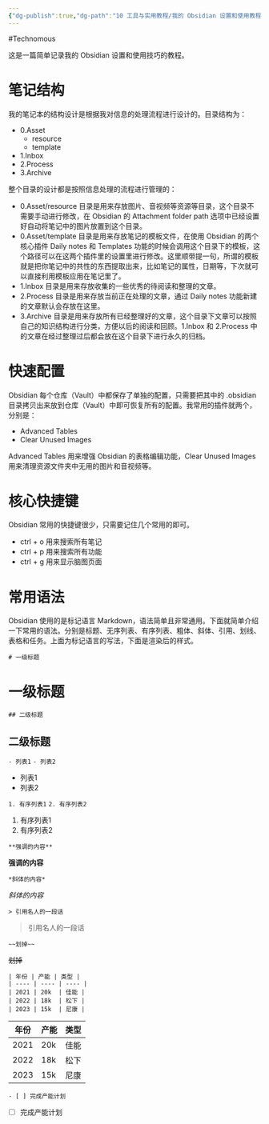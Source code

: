 ```yaml
---
{"dg-publish":true,"dg-path":"10 工具与实用教程/我的 Obsidian 设置和使用教程.md","permalink":"/10 工具与实用教程/我的 Obsidian 设置和使用教程/","created":"2023-12-10T14:49:13.000+08:00","updated":"2024-11-21T16:44:42.631+08:00"}
---
```


#Technomous

这是一篇简单记录我的 Obsidian 设置和使用技巧的教程。

# 笔记结构

我的笔记本的结构设计是根据我对信息的处理流程进行设计的。目录结构为：

- 0.Asset
	- resource
	- template
- 1.Inbox
- 2.Process
- 3.Archive

整个目录的设计都是按照信息处理的流程进行管理的：

- 0.Asset/resource 目录是用来存放图片、音视频等资源等目录，这个目录不需要手动进行修改，在 Obsidian 的 Attachment folder path 选项中已经设置好自动将笔记中的图片放置到这个目录。
- 0.Asset/template 目录是用来存放笔记的模板文件，在使用 Obsidian 的两个核心插件 Daily notes 和 Templates 功能的时候会调用这个目录下的模板，这个路径可以在这两个插件里的设置里进行修改。这里顺带提一句，所谓的模板就是把你笔记中的共性的东西提取出来，比如笔记的属性，日期等，下次就可以直接利用模板应用在笔记里了。
- 1.Inbox 目录是用来存放收集的一些优秀的待阅读和整理的文章。
- 2.Process 目录是用来存放当前正在处理的文章，通过 Daily notes 功能新建的文章默认会存放在这里。
- 3.Archive 目录是用来存放所有已经整理好的文章，这个目录下文章可以按照自己的知识结构进行分类，方便以后的阅读和回顾。1.Inbox 和 2.Process 中的文章在经过整理过后都会放在这个目录下进行永久的归档。

# 快速配置

Obsidian 每个仓库（Vault）中都保存了单独的配置，只需要把其中的 .obsidian 目录拷贝出来放到仓库（Vault）中即可恢复所有的配置。我常用的插件就两个，分别是：

- Advanced Tables
- Clear Unused Images

Advanced Tables 用来增强 Obsidian 的表格编辑功能，Clear Unused Images 用来清理资源文件夹中无用的图片和音视频等。

# 核心快捷键

Obsidian 常用的快捷键很少，只需要记住几个常用的即可。

- ctrl + o 用来搜索所有笔记
- ctrl + p 用来搜索所有功能
- ctrl + g 用来显示脑图页面

# 常用语法

Obsidian 使用的是标记语言 Markdown，语法简单且非常通用。下面就简单介绍一下常用的语法。分别是标题、无序列表、有序列表、粗体、斜体、引用、划线、表格和任务。上面为标记语言的写法，下面是渲染后的样式。

`# 一级标题`
# 一级标题

`## 二级标题`
## 二级标题

`- 列表1`
`- 列表2`

- 列表1
- 列表2

`1. 有序列表1`
`2. 有序列表2`

1. 有序列表1
2. 有序列表2

`**强调的内容**`

**强调的内容**

`*斜体的内容*`

*斜体的内容*

`> 引用名人的一段话`

> 引用名人的一段话

`~~划掉~~`

~~划掉~~

```
| 年份 | 产能 | 类型 |
| ---- | ---- | ---- |
| 2021 | 20k  | 佳能 |
| 2022 | 18k  | 松下 |
| 2023 | 15k  | 尼康 |
```

| 年份 | 产能 | 类型 |
| ---- | ---- | ---- |
| 2021 | 20k  | 佳能 |
| 2022 | 18k  | 松下 |
| 2023 | 15k  | 尼康 |

`- [ ] 完成产能计划`

- [ ] 完成产能计划








